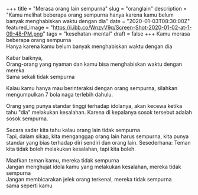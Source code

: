 +++
title = "Merasa orang lain sempurna"
slug = "oranglain"
description = "Kamu melihat beberapa orang sempurna hanya karena kamu belum banyak menghabiskan waktu dengan dia"
date = "2020-01-03T08:30:00Z"
featured_image = "https://i.ibb.co/WnzvV9q/Screen-Shot-2020-01-02-at-1-09-48-PM.png"
tags = "kesehatan-mental"
draft = false
+++ 
Kamu merasa beberapa orang sempurna  
Hanya karena kamu belum banyak menghabiskan waktu dengan dia

Kabar baiknya,  
Orang-orang yang nyaman dan kamu bisa menghabiskan waktu dengan mereka  
Sama sekali tidak sempurna  
  
Kalau kamu hanya mau berinteraksi dengan orang sempurna, silahkan mengumpulkan 7 bola naga terlebih dahulu.

Orang yang punya standar tinggi terhadap idolanya, akan kecewa ketika tahu "dia" melakukan kesalahan. Karena di kepalanya sosok tersebut adalah sosok sempurna.

Secara sadar kita tahu kalau orang lain tidak sempurna  
Tapi, dalam sikap, kita menganggap orang lain harus sempurna, kita punya standar yang bias terhadap diri sendiri dan orang lain. Sesederhana: Teman kita tidak boleh melakukan kesalahan, tapi kita boleh.

Maafkan teman kamu, mereka tidak sempurna  
Jangan menghujat idola kamu yang melakukan kesalahan, mereka tidak sempurna  
Jangan membicarakan jelek orang terkenal, mereka tidak sempurna  
sama seperti kamu